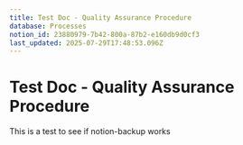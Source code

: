 ```yaml
---
title: Test Doc - Quality Assurance Procedure
database: Processes
notion_id: 23880979-7b42-800a-87b2-e160db9d0cf3
last_updated: 2025-07-29T17:48:53.096Z
---
```


# Test Doc - Quality Assurance Procedure


This is a test to see if notion-backup works


